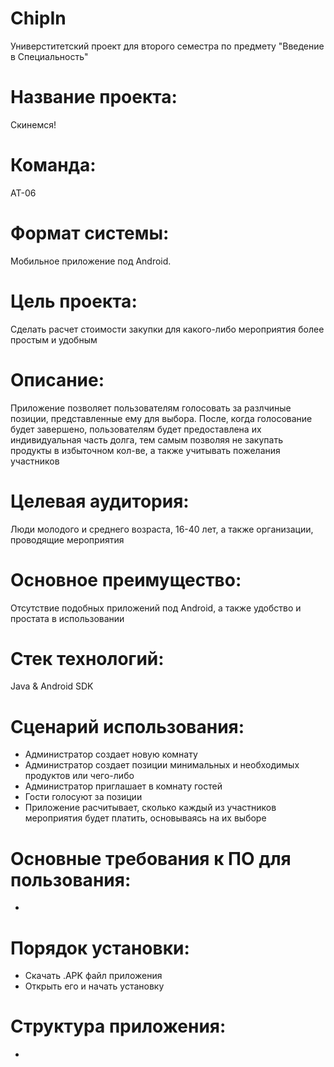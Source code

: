 # ChipIn
Универститетский проект для второго семестра по предмету "Введение в Специальность"

# Название проекта: 
Скинемся!

# Команда: 
АТ-06

# Формат системы: 
Мобильное приложение под Android.

# Цель проекта:
Сделать расчет стоимости закупки для какого-либо мероприятия более простым и удобным

# Описание:
Приложение позволяет пользователям голосовать за разлчиные позиции, представленные ему для выбора. После, когда голосование будет завершено, пользователям будет предоставлена их индивидуальная часть долга, тем самым позволяя не закупать продукты в избыточном кол-ве, а также учитывать пожелания участников

# Целевая аудитория:
Люди молодого и среднего возраста, 16-40 лет, а также организации, проводящие мероприятия

# Основное преимущество:
Отсутствие подобных приложений под Android, а также удобство и простата в использовании

# Стек технологий: 
Java & Android SDK

# Сценарий использования:
- Администратор создает новую комнату
- Администратор создает позиции минимальных и необходимых продуктов или чего-либо
- Администратор приглашает в комнату гостей
- Гости голосуют за позиции
- Приложение расчитывает, сколько каждый из участников мероприятия будет платить, основываясь на их выборе

# Основные требования к ПО для пользования:
-

# Порядок установки:
- Скачать .APK файл приложения
- Открыть его и начать установку

# Структура приложения:
- 
